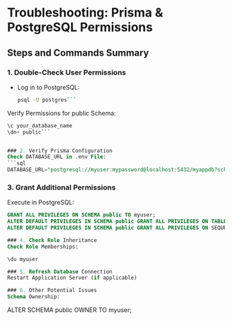 # Troubleshooting: Prisma & PostgreSQL Permissions

## Steps and Commands Summary

### 1. Double-Check User Permissions
- Log in to PostgreSQL:
  ```bash
  psql -U postgres```

Verify Permissions for public Schema:
```sql
\c your_database_name
\dn+ public```


### 2. Verify Prisma Configuration
Check DATABASE_URL in .env File:
```sql
DATABASE_URL="postgresql://myuser:mypassword@localhost:5432/myappdb?schema=public"
```

### 3. Grant Additional Permissions
Execute in PostgreSQL:
```sql
GRANT ALL PRIVILEGES ON SCHEMA public TO myuser;
ALTER DEFAULT PRIVILEGES IN SCHEMA public GRANT ALL PRIVILEGES ON TABLES TO myuser;
ALTER DEFAULT PRIVILEGES IN SCHEMA public GRANT ALL PRIVILEGES ON SEQUENCES TO myuser;```

### 4. Check Role Inheritance
Check Role Memberships:

\du myuser

### 5. Refresh Database Connection
Restart Application Server (if applicable)

### 6. Other Potential Issues
Schema Ownership:
```
ALTER SCHEMA public OWNER TO myuser;
```
